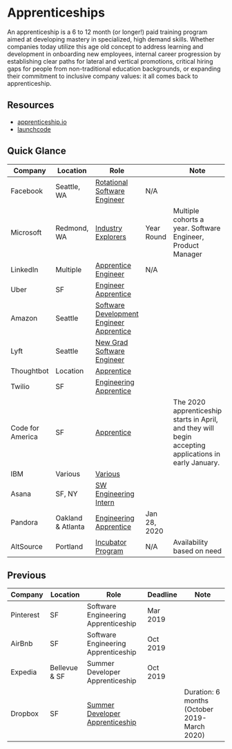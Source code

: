 # Apprenticeships

An apprenticeship is a 6 to 12 month (or longer!) paid training program aimed at developing mastery in specialized, high demand skills. Whether companies today utilize this age old concept to address learning and development in onboarding new employees, internal career progression by establishing clear paths for lateral and vertical promotions, critical hiring gaps for people from non-traditional education backgrounds, or expanding their commitment to inclusive company values: it all comes back to apprenticeship.

## Resources
- [apprenticeship.io](https://www.apprenticeship.io/)
- [launchcode](https://www.launchcode.org/apply)

## Quick Glance

| Company | Location | Role |  | Note |
| ------- |----------| -----| -------- | ---- |
| Facebook | Seattle, WA | [Rotational Software Engineer](https://www.linkedin.com/jobs/view/rotational-software-engineer-at-facebook-1646841588/?utm_campaign=google_jobs_apply&utm_source=google_jobs_apply&utm_medium=organic) | N/A |
| Microsoft | Redmond, WA | [Industry Explorers](https://www.industryexplorers.com/) | Year Round | Multiple cohorts a year. Software Engineer, Product Manager |
| LinkedIn | Multiple | [Apprentice Engineer](https://careers.linkedin.com/reach) | N/A |  |
| Uber | SF | [Engineer Apprentice](https://www.linkedin.com/jobs/view/2019-uber-career-prep-fellowship-software-engineering-at-uber-1454427664/) |  |  |
| Amazon | Seattle | [Software Development Engineer Apprentice](https://www.amazon.jobs/en/jobs/969235/software-development-engineer-apprentice) |  |  |
| Lyft | Seattle | [New Grad Software Engineer](https://boards.greenhouse.io/lyft/jobs/4459692002?gh_jid=4459692002) |  |  |
| Thoughtbot | Location| [Apprentice](https://thoughtbot.com/playbook/our-company/apprenticeship) |  |  |
| Twilio | SF | [Engineering Apprentice](https://www.twilio.com/company/diversity/hatch) |  |  |
| Code for America | SF | [Apprentice](https://www.codeforamerica.org/jobs) |  | The 2020 apprenticeship starts in April, and  they will begin accepting applications in early January. |
| IBM | Various | [Various](https://www.ibm.com/us-en/employment/newcollar/apprenticeships.html) |  |  |
| Asana | SF, NY | [SW Engineering Intern](https://asana.com/jobs/apply/1793597/intern--software-engineering) |  |  |
| Pandora | Oakland & Atlanta | [Engineering Apprentice](https://pandora.com/static/careers/demotape.html#application) | Jan 28, 2020 |  |
| AltSource | Portland |[Incubator Program](https://altsourcesoftware.com/careers/) | N/A | Availability based on need |


## Previous
| Company | Location | Role | Deadline | Note |
| ------- |----------| -----| -------- | ---- |
| Pinterest | SF | Software Engineering Apprenticeship | Mar 2019 | |
| AirBnb | SF | Software Engineering Apprenticeship | Oct 2019 | |
| Expedia | Bellevue & SF | Summer Developer Apprenticeship | Oct 2019 | |
| Dropbox | SF | [Summer Developer Apprenticeship](https://www.linkedin.com/jobs/view/ignite-apprenticeship-program-at-dropbox-1393799318/) | | Duration: 6 months (October 2019-March 2020) |
